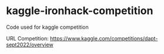 # kaggle-ironhack-competition
Code used for kaggle competition

URL Competition: https://www.kaggle.com/competitions/dapt-sept2022/overview 
